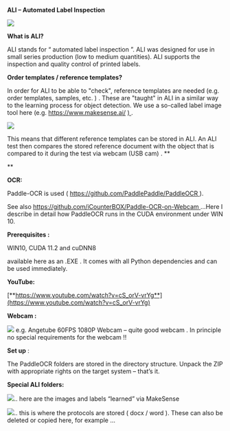 ﻿**ALI – Automated Label Inspection**

![](Aspose.Words.9b933077-3ccf-4168-b0ce-d6846575f7b4.001.png)

**What is ALI?**

ALI stands for “ automated label inspection ”. ALI was designed for use in small series production (low to medium quantities). ALI supports the inspection and quality control of printed labels.

**Order templates / reference templates?**

In order for ALI to be able to "check", reference templates are needed (e.g. order templates, samples, etc. ) . These are "taught" in ALI in a similar way to the learning process for object detection. We use a so-called label image tool here (e.g. https://www.makesense.ai/ [) ](https://www.makesense.ai/).



![](Aspose.Words.9b933077-3ccf-4168-b0ce-d6846575f7b4.002.png)

This means that different reference templates can be stored in ALI. An ALI test then compares the stored reference document with the object that is compared to it during the test via webcam (USB cam) .
**



**


**OCR:**

Paddle-OCR is used ( [https://github.com/PaddlePaddle/PaddleOCR ](https://github.com/PaddlePaddle/PaddleOCR)).

See also [https://github.com/iCounterBOX/Paddle-OCR-on-Webcam ](https://github.com/iCounterBOX/Paddle-OCR-on-Webcam)...Here I describe in detail how PaddleOCR runs in the CUDA environment under WIN 10.

**Prerequisites :**

WIN10, CUDA 11.2 and cuDNN8​

available here as an .EXE . It comes with all Python dependencies and can be used immediately.

**YouTube:**

[**https://www.youtube.com/watch?v=cS_orV-vrYg**](https://www.youtube.com/watch?v=cS_orV-vrYg)

**Webcam :**

![](Aspose.Words.9b933077-3ccf-4168-b0ce-d6846575f7b4.003.png)  e.g. Angetube 60FPS 1080P Webcam – quite good webcam . In principle no special requirements for the webcam !!


**Set up** :

The PaddleOCR folders are stored in the directory structure. Unpack the ZIP with appropriate rights on the target system – that’s it.

**Special ALI folders:**

![](Aspose.Words.9b933077-3ccf-4168-b0ce-d6846575f7b4.004.png).. here are the images and labels “learned” via MakeSense

![](Aspose.Words.9b933077-3ccf-4168-b0ce-d6846575f7b4.005.png).. this is where the protocols are stored ( docx / word ). These can also be deleted or copied here, for example ...

